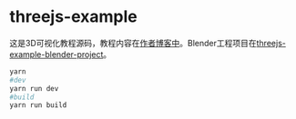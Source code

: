 # threejs-example

<!-- threejs-example is the code for a three.js tutorial.Blender project in [threejs-example-blender-project](https://github.com/alwxkxk/threejs-example-blender-project) -->

这是3D可视化教程源码，教程内容在[作者博客中](https://www.scaugreen.cn/posts/30679)。Blender工程项目在[threejs-example-blender-project](https://github.com/alwxkxk/threejs-example-blender-project)。

```bash
yarn 
#dev
yarn run dev 
#build
yarn run build
```